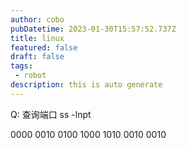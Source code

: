 ```yaml
---
author: cobo
pubDatetime: 2023-01-30T15:57:52.737Z
title: linux
featured: false
draft: false
tags:
 - robot
description: this is auto generate
---
```

Q: 查询端口
ss -lnpt

0000
0010
0100
1000
1010
0010
0010
